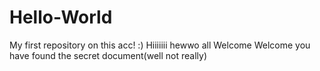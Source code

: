 # Hello-World
My first repository on this acc! :)
Hiiiiiii hewwo all
Welcome Welcome you have found the secret document(well not really)
